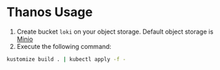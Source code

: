# Thanos Usage
1. Create bucket `loki` on your object storage. Default object storage is [Minio](https://github.com/minghsu0107/kustomize-manifests/tree/main/app/minio)
2. Execute the following command:

```bash
kustomize build . | kubectl apply -f -
```
